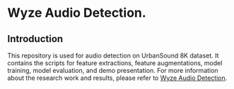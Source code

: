 # Wyze Audio Detection. 

## Introduction

This repository is used for audio detection on UrbanSound 8K dataset. It 
contains the scripts for feature extractions, feature augmentations, model training, 
model evaluation, and demo presentation. For more information about the research work and results, 
please refer to [Wyze Audio Detection](https://wyzelabs.atlassian.net/wiki/spaces/A/pages/229244975/Audio+Detection+intern+project).



 


